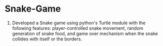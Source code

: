 # Snake-Game
1. Developed a Snake game using python's Turtle module with the following features: player-controlled snake movement,
random generation of snake food, and game over mechanism when the snake collides with itself or the borders.
